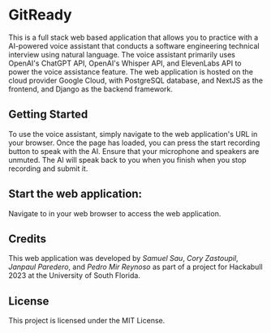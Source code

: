 # GitReady 
This is a full stack web based application that allows you to practice with a AI-powered voice assistant that conducts a software engineering technical interview using natural language. The voice assistant primarily uses OpenAI's ChatGPT API, OpenAI's Whisper API, and ElevenLabs API to power the voice assistance feature. The web application is hosted on the cloud provider Google Cloud, with PostgreSQL database, and NextJS as the frontend, and Django as the backend framework.

## Getting Started
To use the voice assistant, simply navigate to the web application's URL in your browser. Once the page has loaded, you can press the start recording button to speak with the AI. Ensure that your microphone and speakers are unmuted. The AI will speak back to you when you finish when you stop recording and submit it.

## Start the web application:
Navigate to <insertUrl> in your web browser to access the web application.

## Credits
This web application was developed by *Samuel Sau*, *Cory Zastoupil*, *Janpaul Paredero*, and *Pedro Mir Reynoso* as part of a project for Hackabull 2023 at the University of South Florida. 

## License
This project is licensed under the MIT License.
